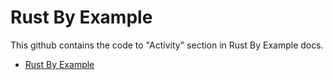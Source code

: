 # Rust By Example

This github contains the code to "Activity" section in Rust By Example docs.

- [Rust By Example](https://doc.rust-lang.org/rust-by-example/)
